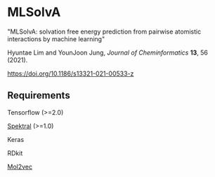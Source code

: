 # MLSolvA
"MLSolvA: solvation free energy prediction from pairwise atomistic interactions by machine learning"

Hyuntae Lim and YounJoon Jung, *Journal of Cheminformatics* **13**, 56 (2021).

https://doi.org/10.1186/s13321-021-00533-z

## Requirements
Tensorflow (>=2.0)

[Spektral](https://graphneural.network/, "spektral") (>=1.0)

Keras

RDkit

[Mol2vec](https://github.com/samoturk/mol2vec, "mol2vec")
